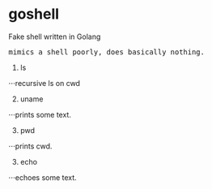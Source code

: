 # goshell
Fake shell written in Golang
<pre>
mimics a shell poorly, does basically nothing.</pre>
1. ls 

  ⋅⋅⋅recursive ls on cwd


2. uname

  ⋅⋅⋅prints some text.


3. pwd 

  ⋅⋅⋅prints cwd.


3. echo 

  ⋅⋅⋅echoes some text.



